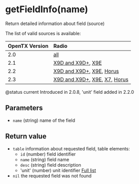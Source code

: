 # getFieldInfo\(name\)

Return detailed information about field \(source\)

The list of valid sources is available:

| OpenTX Version | Radio |
| :--- | :--- |
| 2.0 | [all](http://downloads-20.open-tx.org/firmware/lua_fields.txt) |
| 2.1 | [X9D and X9D+](http://downloads-21.open-tx.org/firmware/lua_fields_taranis.txt), [X9E](http://downloads-21.open-tx.org/firmware/lua_fields_taranis_x9e.txt) |
| 2.2 | [X9D and X9D+](http://downloads.open-tx.org/2.2/release/firmware/lua_fields_x9d.txt), [X9E](http://downloads.open-tx.org/2.2/release/firmware/lua_fields_x9e.txt), [Horus](http://downloads.open-tx.org/2.2/release/firmware/lua_fields_x12s.txt) |
| 2.3 | [X9D and X9D+](http://downloads.open-tx.org/2.3/release/firmware/lua_fields_x9d.txt), [X9E](http://downloads.open-tx.org/2.3/release/firmware/lua_fields_x9e.txt), [X7](http://downloads.open-tx.org/2.3/release/firmware/lua_fields_x7.txt), [Horus](http://downloads.open-tx.org/2.3/release/firmware/lua_fields_x12s.txt) |

@status current Introduced in 2.0.8, 'unit' field added in 2.2.0

## Parameters

* `name` \(string\) name of the field

## Return value

* `table` information about requested field, table elements:
  * `id`   \(number\) field identifier
  * `name` \(string\) field name
  * `desc` \(string\) field description
  * 'unit' \(number\) unit identifier [Full list](https://github.com/EdgeTX/lua-reference-guide/tree/fe42fe461fcccd828fba5d218da01336e4f7b0cd/part_iii_-_opentx_lua_api_reference/appendix/units.html)
* `nil` the requested field was not found

